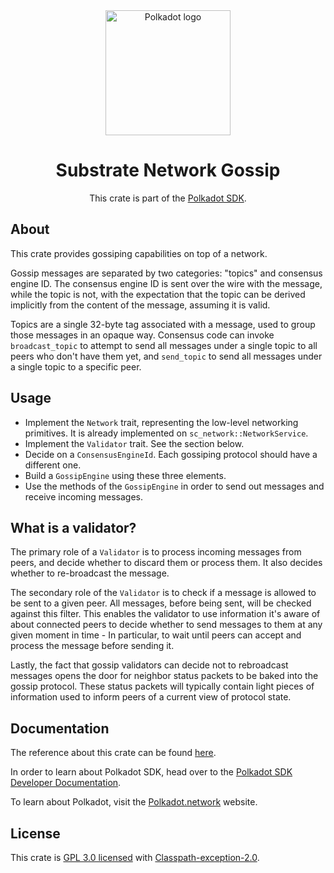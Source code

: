 <div align="center">

<img src="https://raw.githubusercontent.com/paritytech/polkadot-sdk/rzadp/readmes/docs/images/Polkadot_Logo_Horizontal_Pink_BlackOnWhite.png" alt="Polkadot logo" width="200">

# Substrate Network Gossip

This crate is part of the [Polkadot SDK](https://github.com/paritytech/polkadot-sdk/).

</div>

## About

This crate provides gossiping capabilities on top of a network.

Gossip messages are separated by two categories: "topics" and consensus engine ID.
The consensus engine ID is sent over the wire with the message, while the topic is not,
with the expectation that the topic can be derived implicitly from the content of the
message, assuming it is valid.

Topics are a single 32-byte tag associated with a message, used to group those messages
in an opaque way. Consensus code can invoke `broadcast_topic` to attempt to send all messages
under a single topic to all peers who don't have them yet, and `send_topic` to
send all messages under a single topic to a specific peer.

## Usage

- Implement the `Network` trait, representing the low-level networking primitives. It is
  already implemented on `sc_network::NetworkService`.
- Implement the `Validator` trait. See the section below.
- Decide on a `ConsensusEngineId`. Each gossiping protocol should have a different one.
- Build a `GossipEngine` using these three elements.
- Use the methods of the `GossipEngine` in order to send out messages and receive incoming
  messages.

## What is a validator?

The primary role of a `Validator` is to process incoming messages from peers, and decide
whether to discard them or process them. It also decides whether to re-broadcast the message.

The secondary role of the `Validator` is to check if a message is allowed to be sent to a given
peer. All messages, before being sent, will be checked against this filter.
This enables the validator to use information it's aware of about connected peers to decide
whether to send messages to them at any given moment in time - In particular, to wait until
peers can accept and process the message before sending it.

Lastly, the fact that gossip validators can decide not to rebroadcast messages
opens the door for neighbor status packets to be baked into the gossip protocol.
These status packets will typically contain light pieces of information
used to inform peers of a current view of protocol state.

## Documentation

The reference about this crate can be found [here](https://paritytech.github.io/polkadot-sdk/master/sc_network_gossip).

In order to learn about Polkadot SDK, head over to the [Polkadot SDK Developer Documentation](https://paritytech.github.io/polkadot-sdk/master/polkadot_sdk_docs/index.html).

To learn about Polkadot, visit the [Polkadot.network](https://polkadot.network/) website.

## License

This crate is [GPL 3.0 licensed](https://spdx.org/licenses/GPL-3.0-or-later.html) with [Classpath-exception-2.0](https://spdx.org/licenses/Classpath-exception-2.0.html).
